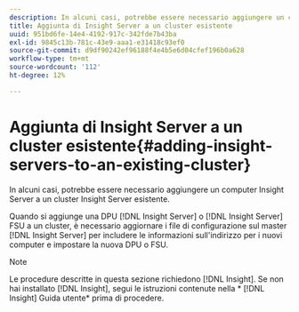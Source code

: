 ```yaml
---
description: In alcuni casi, potrebbe essere necessario aggiungere un computer Insight Server a un cluster Insight Server esistente.
title: Aggiunta di Insight Server a un cluster esistente
uuid: 951bd6fe-14e4-4192-917c-342fde7b43ba
exl-id: 9845c13b-781c-43e9-aaa1-e31418c93ef0
source-git-commit: d9df90242ef96188f4e4b5e6d04cfef196b0a628
workflow-type: tm+mt
source-wordcount: '112'
ht-degree: 12%

---
```


# Aggiunta di Insight Server a un cluster esistente{#adding-insight-servers-to-an-existing-cluster}

In alcuni casi, potrebbe essere necessario aggiungere un computer Insight Server a un cluster Insight Server esistente.

Quando si aggiunge una DPU [!DNL Insight Server] o [!DNL Insight Server] FSU a un cluster, è necessario aggiornare i file di configurazione sul master [!DNL Insight Server] per includere le informazioni sull&#39;indirizzo per i nuovi computer e impostare la nuova DPU o FSU.

>[!NOTE]
>
>Le procedure descritte in questa sezione richiedono [!DNL Insight]. Se non hai installato [!DNL Insight], segui le istruzioni contenute nella * [!DNL Insight] Guida utente* prima di procedere.
